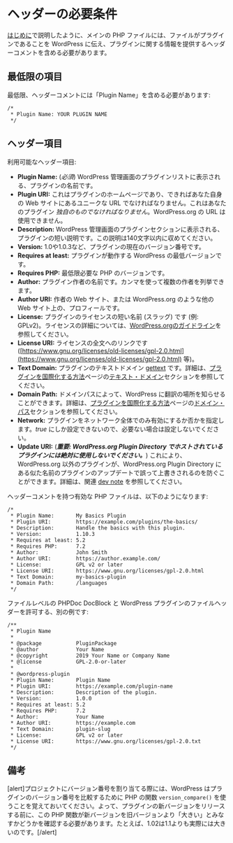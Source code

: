 <!--
# Header Requirements
-->

# ヘッダーの必要条件

<!--
As described in [Getting Started](https://developer.wordpress.org/plugins/plugin-basics/#getting-started), the main PHP file should include header comment what tells WordPress that a file is a plugin and provides information about the plugin.
-->

[はじめに](https://ja.wordpress.org/team/handbook/plugin-development/plugin-basics/#getting-started)で説明したように、メインの PHP ファイルには、ファイルがプラグインであることを WordPress に伝え、プラグインに関する情報を提供するヘッダーコメントを含める必要があります。

<!--
## Minimum Fields
-->

## 最低限の項目

<!--
At a minimum, a header comment must contain the Plugin Name:
-->

最低限、ヘッダーコメントには「Plugin Name」を含める必要があります:

```
/*
 * Plugin Name: YOUR PLUGIN NAME
 */
```

<!--
## Header Fields
-->

## ヘッダー項目

<!--
Available header fields:
-->

利用可能なヘッダー項目:

<!--
- **Plugin Name:** (_required_) The name of your plugin, which will be displayed in the Plugins list in the WordPress Admin.
- **Plugin URI:** The home page of the plugin, which should be a unique URL, preferably on your own website. This _must be unique_ to your plugin. You cannot use a WordPress.org URL here.
- **Description:** A short description of the plugin, as displayed in the Plugins section in the WordPress Admin. Keep this description to fewer than 140 characters.
- **Version:** The current version number of the plugin, such as 1.0 or 1.0.3.
- **Requires at least:** The lowest WordPress version that the plugin will work on.
- **Requires PHP:** The minimum required PHP version.
- **Author:** The name of the plugin author. Multiple authors may be listed using commas.
- **Author URI:** The author's website or profile on another website, such as WordPress.org.
- **License:** The short name (slug) of the plugin's license (e.g. GPLv2). More information about licensing can be found in the [WordPress.org guidelines](https://developer.wordpress.org/plugins/wordpress-org/detailed-plugin-guidelines/#1-plugins-must-be-compatible-with-the-gnu-general-public-license).
- **License URI:** A link to the full text of the license (e.g. [https://www.gnu.org/licenses/old-licenses/gpl-2.0.html](https://www.gnu.org/licenses/old-licenses/gpl-2.0.html)).
- **Text Domain:** The [gettext](https://www.gnu.org/software/gettext/) text domain of the plugin. More information can be found in the [Text Domain](https://developer.wordpress.org/plugins/internationalization/how-to-internationalize-your-plugin/#text-domains) section of the [How to Internationalize your Plugin](https://developer.wordpress.org/plugins/internationalization/how-to-internationalize-your-plugin/) page.
- **Domain Path:** The domain path lets WordPress know where to find the translations. More information can be found in the [Domain Path](https://developer.wordpress.org/plugins/internationalization/how-to-internationalize-your-plugin/#domain-path) section of the [How to Internationalize your Plugin](https://developer.wordpress.org/plugins/internationalization/how-to-internationalize-your-plugin/) page.
- **Network:** Whether the plugin can only be activated network-wide. Can only be set to _true_, and should be left out when not needed.
- **Update URI:** **(_Important: never use for a plugin hosted in the WordPress.org Plugin Directory_)** Allows non WordPress.org plugins to avoid accidentally being overwritten with an update of a plugin of a similar name from the WordPress.org Plugin Directory. For more info read related [dev note](https://make.wordpress.org/core/2021/06/29/introducing-update-uri-plugin-header-in-wordpress-5-8/).
-->

- **Plugin Name:** (_必須_) WordPress 管理画面のプラグインリストに表示される、プラグインの名前です。
- **Plugin URI:** これはプラグインのホームページであり、できればあなた自身の Web サイトにあるユニークな URL でなければなりません。これはあなたのプラグイン _独自のものでなければなりません_。WordPress.org の URL は使用できません。
- **Description:** WordPress 管理画面のプラグインセクションに表示される、プラグインの短い説明です。この説明は140文字以内に収めてください。
- **Version:** 1.0や1.0.3など、プラグインの現在のバージョン番号です。
- **Requires at least:** プラグインが動作する WordPress の最低バージョンです。
- **Requires PHP:** 最低限必要な PHP のバージョンです。
- **Author:** プラグイン作者の名前です。カンマを使って複数の作者を列挙できます。
- **Author URI:** 作者の Web サイト、または WordPress.org のような他の Web サイト上の、プロフィールです。
- **License:** プラグインのライセンスの短い名前 (スラッグ) です (例: GPLv2)。ライセンスの詳細については、[WordPress.orgのガイドライン](https://ja.wordpress.org/team/handbook/plugin-development/wordpress-org/detailed-plugin-guidelines/#1-plugins-must-be-compatible-with-the-gnu-general-public-license)を参照してください。
- **License URI:** ライセンスの全文へのリンクです ([https://www.gnu.org/licenses/old-licenses/gpl-2.0.html](https://www.gnu.org/licenses/old-licenses/gpl-2.0.html) 等)。
- **Text Domain:** プラグインのテキストドメイン [gettext](https://www.gnu.org/software/gettext/) です。詳細は、[プラグインを国際化する方法](https://ja.wordpress.org/team/handbook/plugin-development/internationalization/how-to-internationalize-your-plugin/)ページの[テキスト・ドメイン](https://ja.wordpress.org/team/handbook/plugin-development/internationalization/how-to-internationalize-your-plugin/#text-domains)セクションを参照してください。
- **Domain Path:** ドメインパスによって、WordPress に翻訳の場所を知らせることができます。詳細は、[プラグインを国際化する方法](https://ja.wordpress.org/team/handbook/plugin-development/internationalization/how-to-internationalize-your-plugin/)ページの[ドメイン・パス](https://ja.wordpress.org/team/handbook/plugin-development/internationalization/how-to-internationalize-your-plugin/#domain-path)セクションを参照してください。
- **Network:** プラグインをネットワーク全体でのみ有効にするか否かを指定します。_true_ にしか設定できないので、必要ない場合は設定しないでください。
- **Update URI:** (**_重要: WordPress.org Plugin Directory でホストされているプラグインには絶対に使用しないでください。_**) これにより、WordPress.org 以外のプラグインが、WordPress.org Plugin Directory にある似た名前のプラグインのアップデートで誤って上書きされるのを防ぐことができます。詳細は、関連 [dev note](https://make.wordpress.org/core/2021/06/29/introducing-update-uri-plugin-header-in-wordpress-5-8/) を参照してください。

<!--
A valid PHP file with a header comment might look like this:
-->

ヘッダーコメントを持つ有効な PHP ファイルは、以下のようになります:

```
/*
 * Plugin Name:       My Basics Plugin
 * Plugin URI:        https://example.com/plugins/the-basics/
 * Description:       Handle the basics with this plugin.
 * Version:           1.10.3
 * Requires at least: 5.2
 * Requires PHP:      7.2
 * Author:            John Smith
 * Author URI:        https://author.example.com/
 * License:           GPL v2 or later
 * License URI:       https://www.gnu.org/licenses/gpl-2.0.html
 * Text Domain:       my-basics-plugin
 * Domain Path:       /languages
 */
```

<!--
Here's another example which allows file-level PHPDoc DocBlock as well as WordPress plugin file headers:
-->

ファイルレベルの PHPDoc DocBlock と WordPress プラグインのファイルヘッダーを許可する、別の例です:

```
/**
 * Plugin Name
 *
 * @package           PluginPackage
 * @author            Your Name
 * @copyright         2019 Your Name or Company Name
 * @license           GPL-2.0-or-later
 *
 * @wordpress-plugin
 * Plugin Name:       Plugin Name
 * Plugin URI:        https://example.com/plugin-name
 * Description:       Description of the plugin.
 * Version:           1.0.0
 * Requires at least: 5.2
 * Requires PHP:      7.2
 * Author:            Your Name
 * Author URI:        https://example.com
 * Text Domain:       plugin-slug
 * License:           GPL v2 or later
 * License URI:       https://www.gnu.org/licenses/gpl-2.0.txt
 */
```

<!--
## Notes
-->

## 備考

<!--
[alert]When assigning a version number to your project, keep in mind that WordPress uses the PHP `version_compare()` function to compare plugin version numbers. Therefore, before you release a new version of your plugin, you should make sure that this PHP function considers the new version to be "greater" than the old one. For example, 1.02 is actually greater than 1.1.[/alert]
-->

[alert]プロジェクトにバージョン番号を割り当てる際には、WordPress はプラグインのバージョン番号を比較するために PHP の関数 `version_compare()` を使うことを覚えておいてください。よって、プラグインの新バージョンをリリースする前に、この PHP 関数が新バージョンを旧バージョンより「大きい」とみなすかどうかを確認する必要があります。たとえば、1.02は1.1よりも実際には大きいのです。[/alert]
